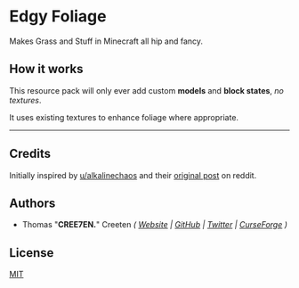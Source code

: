 # Edgy Foliage

Makes Grass and Stuff in Minecraft all hip and fancy.

<!-- ## Features

- Grass Block -->

## How it works

This resource pack will only ever add custom **models** and **block states**, _no textures_.

It uses existing textures to enhance foliage where appropriate.

<!-- ## Compatibility

Format:

> ### **Mod Name**
>
> - #### `mod_id:block_name`
>   Textures Usage List:
>   - _`texture_type/texture_name`_
>
> ---

### Vanilla

- **`grass_block`**
  overlays:
  - _`block/grass_block_side_overlay`_ -->

<!--
### Mods

- [Oh The Biomes You'll Go]()
  - `meadow_grass_block`
-->

---

## Credits

Initially inspired by [u/alkalinechaos](https://www.reddit.com/user/alkalinechaos) and their [original post](https://reddit.com/r/Minecraft/comments/2mz9m4/custom_grass_block_model_makes_grass_less_blocky/) on reddit.

## Authors

- Thomas "**CREE7EN.**" Creeten
  _( [Website](https://creeation.de) | [GitHub](https://github.com/creeation) | [Twitter](https://twitter.com/fingerhutvogel) | [CurseForge](https://www.curseforge.com/members/cree7en) )_

## License

[MIT](./LICENSE)
